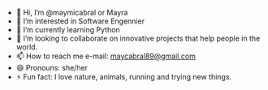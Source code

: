 - 👋 Hi, I’m @maymicabral or Mayra 
- 👀 I’m interested in Software Engennier 
- 🌱 I’m currently learning Python
- 💞️ I’m looking to collaborate on innovative projects that help people in the world.
- 📫 How to reach me e-mail: maycabral89@gmail.com
- 😄 Pronouns: she/her
- ⚡ Fun fact: I love nature, animals, running and trying new things.

<!---
maymicabral/maymicabral is a ✨ special ✨ repository because its `README.md` (this file) appears on your GitHub profile.
You can click the Preview link to take a look at your changes.
--->

